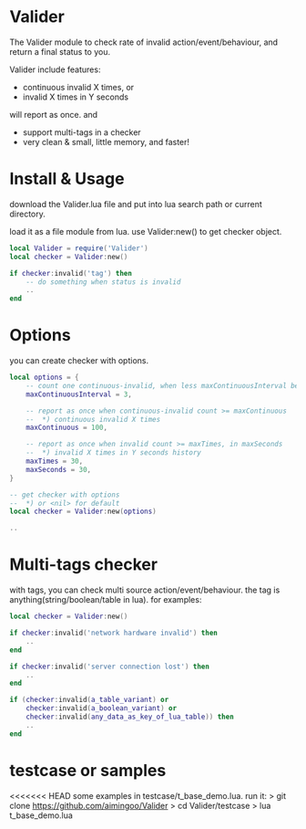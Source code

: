 # Valider
The Valider module to check rate of invalid action/event/behaviour, and return a final status to you.

Valider include features:
- continuous invalid X times, or
- invalid X times in Y seconds

will report as once. and
- support multi-tags in a checker
- very clean & small, little memory, and faster!

# Install & Usage
download the Valider.lua file and put into lua search path or current directory.

load it as a file module from lua. use Valider:new() to get checker object.
```lua
local Valider = require('Valider')
local checker = Valider:new()

if checker:invalid('tag') then
	-- do something when status is invalid
	..
end
```

# Options

you can create checker with options.
```lua
local options = {
	-- count one continuous-invalid, when less maxContinuousInterval between two invalids
	maxContinuousInterval = 3,

	-- report as once when continuous-invalid count >= maxContinuous
	--	*) continuous invalid X times
	maxContinuous = 100,

	-- report as once when invalid count >= maxTimes, in maxSeconds
	--	*) invalid X times in Y seconds history
	maxTimes = 30,
	maxSeconds = 30,
}

-- get checker with options
--	*) or <nil> for default
local checker = Valider:new(options)

..
```

# Multi-tags checker
with tags, you can check multi source action/event/behaviour. the tag is anything(string/boolean/table in lua). for examples:
```lua
local checker = Valider:new()

if checker:invalid('network hardware invalid') then
	..
end

if checker:invalid('server connection lost') then
	..
end

if (checker:invalid(a_table_variant) or
	checker:invalid(a_boolean_variant) or
	checker:invalid(any_data_as_key_of_lua_table)) then
	..
end
```

# testcase or samples
<<<<<<< HEAD
some examples in testcase/t_base_demo.lua. run it:
	> git clone https://github.com/aimingoo/Valider
	> cd Valider/testcase
	> lua t_base_demo.lua